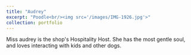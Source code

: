 ```yaml
---
title: "Audrey"
excerpt: "Poodle<br/><img src='/images/IMG-1926.jpg'>"
collection: portfolio
---
```


Miss audrey is the shop's Hospitality Host. She has the most gentle soul, and loves interacting with kids and other dogs.
